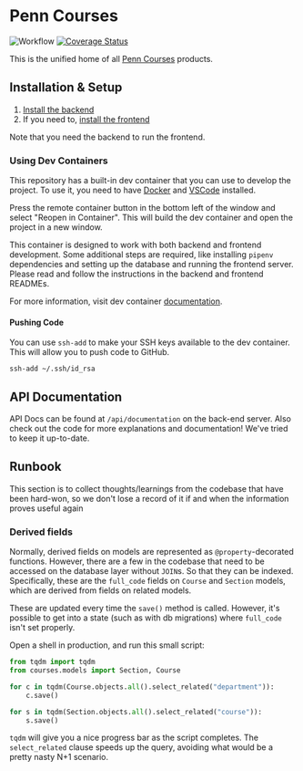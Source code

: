 # Penn Courses
![Workflow](https://github.com/pennlabs/penn-courses/workflows/Workflow/badge.svg)
[![Coverage Status](https://codecov.io/gh/pennlabs/penn-courses/branch/master/graph/badge.svg)](https://codecov.io/gh/pennlabs/penn-courses)

This is the unified home of all [Penn Courses](https://penncourses.org) products.

## Installation & Setup
1. [Install the backend](https://github.com/pennlabs/penn-courses/blob/master/backend/README.md)
2. If you need to, [install the frontend](https://github.com/pennlabs/penn-courses/blob/master/frontend/README.md)

Note that you need the backend to run the frontend.

### Using Dev Containers

This repository has a built-in dev container that you can use to develop the project. To use it, you need to have [Docker](https://www.docker.com/products/docker-desktop) and [VSCode](https://code.visualstudio.com/) installed.

Press the remote container button in the bottom left of the window and select "Reopen in Container". This will build the dev container and open the project in a new window.

This container is designed to work with both backend and frontend development. Some additional steps are required, like installing `pipenv` dependencies and setting up the database and running the frontend server. Please read and follow the instructions in the backend and frontend READMEs.

For more information, visit dev container [documentation](https://code.visualstudio.com/docs/remote/containers).

#### Pushing Code

You can use `ssh-add` to make your SSH keys available to the dev container. This will allow you to push code to GitHub.

```
ssh-add ~/.ssh/id_rsa
```




## API Documentation
API Docs can be found at `/api/documentation` on the back-end server. Also check out the code for more explanations
and documentation! We've tried to keep it up-to-date.

## Runbook
This section is to collect thoughts/learnings from the codebase that have been hard-won, so we don't lose a record of it
if and when the information proves useful again

### Derived fields
Normally, derived fields on models are represented as `@property`-decorated functions. However, there are a few in
the codebase that need to be accessed on the database layer without `JOIN`s. So that they can be indexed.
Specifically, these are the `full_code` fields on `Course` and `Section` models, which are derived from fields on related
models.

These are updated every time the `save()` method is called. However, it's possible to get into a state 
(such as with db migrations) where `full_code` isn't set properly.

Open a shell in production, and run this small script:
```python
from tqdm import tqdm
from courses.models import Section, Course

for c in tqdm(Course.objects.all().select_related("department")):
    c.save()

for s in tqdm(Section.objects.all().select_related("course")):
    s.save()
```

`tqdm` will give you a nice progress bar as the script completes. The `select_related` clause speeds up the query,
avoiding what would be a pretty nasty N+1 scenario.
